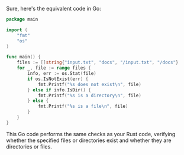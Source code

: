  Sure, here's the equivalent code in Go:

```go
package main

import (
	"fmt"
	"os"
)

func main() {
	files := []string{"input.txt", "docs", "/input.txt", "/docs"}
	for _, file := range files {
		info, err := os.Stat(file)
		if os.IsNotExist(err) {
			fmt.Printf("%s does not exist\n", file)
		} else if info.IsDir() {
			fmt.Printf("%s is a directory\n", file)
		} else {
			fmt.Printf("%s is a file\n", file)
		}
	}
}
```

This Go code performs the same checks as your Rust code, verifying whether the specified files or directories exist and whether they are directories or files.
